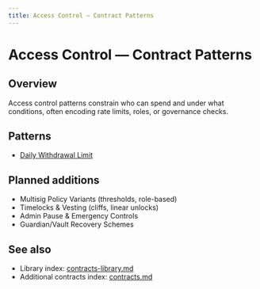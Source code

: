 ```yaml
---
title: Access Control — Contract Patterns
---
```


# Access Control — Contract Patterns

## Overview

Access control patterns constrain who can spend and under what conditions, often encoding rate limits, roles, or governance checks.

## Patterns

- [Daily Withdrawal Limit](pattern-daily-withdrawal-limit.md)

## Planned additions

- Multisig Policy Variants (thresholds, role-based)
- Timelocks & Vesting (cliffs, linear unlocks)
- Admin Pause & Emergency Controls
- Guardian/Vault Recovery Schemes

## See also

- Library index: [contracts-library.md](contracts-library.md)
- Additional contracts index: [contracts.md](contracts.md)
